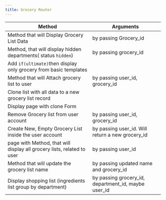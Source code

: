 ```yaml
---
title: Grocery Router
---
```


| Method | Arguments |
| ---    | ----------| 
| Method that will Display Grocery List Data | by passing Grocery\_id |
| Method, that will display hidden departments\( status `hidden`\)  | by passing grocery\_id |
| Add `if(ultimate)`then display only grocery from basic templates |  |
| Method that will Attach grocery list to user | by passing user\_id, grocery\_id |
| Clone list with all data to a new grocery list record |  |
| Display page with clone Form  |  |
| Remove Grocery list from user account | by passing user\_id, grocery\_id |
| Create New, Empty Grocery List inside the user account | by passing user\_id. Will return a new grocery\_id |
| page with Method, that will display all grocery lists, related to user | by passing user\_id |
| Method that will update the grocery list name | by passing updated name and grocery\_id |
| Display shopping list \(ingredients list group by department\) |  by passing grocery\_id, department\_id, maybe user\_id |
